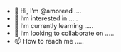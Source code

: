 - 👋 Hi, I’m @amoreed ....
- 👀 I’m interested in .....
- 🌱 I’m currently learning .....
- 💞️ I’m looking to collaborate on .....
- 📫 How to reach me .....

<!---
amoreed/amoreed is a ✨ special ✨ repository because its `README.md` (this file) appears on your GitHub profile.
You can click the Preview link to take a look at your changes.
--->
